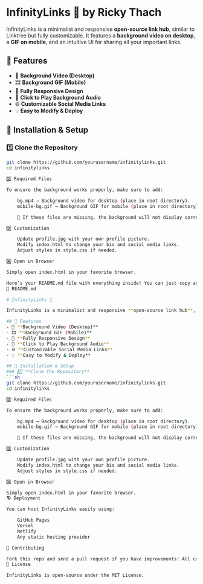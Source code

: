 # InfinityLinks 🌌 by Ricky Thach

InfinityLinks is a minimalist and responsive **open-source link hub**, similar to Linktree but fully customizable. It features a **background video on desktop**, a **GIF on mobile**, and an intuitive UI for sharing all your important links.

## 🚀 Features
- 🎥 **Background Video (Desktop)**
- 🎞 **Background GIF (Mobile)**
- 📱 **Fully Responsive Design**
- 🎵 **Click to Play Background Audio**
- 🌐 **Customizable Social Media Links**
- 💡 **Easy to Modify & Deploy**

## 🔧 Installation & Setup
### 1️⃣ **Clone the Repository**
```sh
git clone https://github.com/yourusername/infinitylinks.git
cd infinitylinks

2️⃣ Required Files

To ensure the background works properly, make sure to add:

    bg.mp4 → Background video for desktop (place in root directory).
    mobile-bg.gif → Background GIF for mobile (place in root directory).

    🚨 If these files are missing, the background will not display correctly.

3️⃣ Customization

    Update profile.jpg with your own profile picture.
    Modify index.html to change your bio and social media links.
    Adjust styles in style.css if needed.

4️⃣ Open in Browser

Simply open index.html in your favorite browser.

Here’s your README.md file with everything inside! You can just copy and paste it directly into your project. 🚀
📜 README.md

# InfinityLinks 🌌

InfinityLinks is a minimalist and responsive **open-source link hub**, similar to Linktree but fully customizable. It features a **background video on desktop**, a **GIF on mobile**, and an intuitive UI for sharing all your important links.

## 🚀 Features
- 🎥 **Background Video (Desktop)**
- 🎞 **Background GIF (Mobile)**
- 📱 **Fully Responsive Design**
- 🎵 **Click to Play Background Audio**
- 🌐 **Customizable Social Media Links**
- 💡 **Easy to Modify & Deploy**

## 🔧 Installation & Setup
### 1️⃣ **Clone the Repository**
```sh
git clone https://github.com/yourusername/infinitylinks.git
cd infinitylinks

2️⃣ Required Files

To ensure the background works properly, make sure to add:

    bg.mp4 → Background video for desktop (place in root directory).
    mobile-bg.gif → Background GIF for mobile (place in root directory).

    🚨 If these files are missing, the background will not display correctly.

3️⃣ Customization

    Update profile.jpg with your own profile picture.
    Modify index.html to change your bio and social media links.
    Adjust styles in style.css if needed.

4️⃣ Open in Browser

Simply open index.html in your favorite browser.
🌎 Deployment

You can host InfinityLinks easily using:

    GitHub Pages
    Vercel
    Netlify
    Any static hosting provider

🤝 Contributing

Fork this repo and send a pull request if you have improvements! All contributions are welcome.
📜 License

InfinityLinks is open-source under the MIT License.
